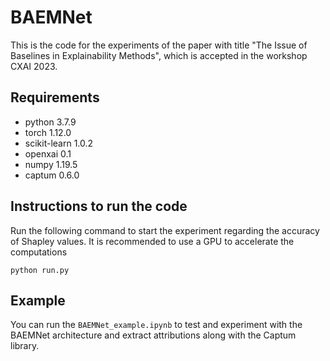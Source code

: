 # BAEMNet


This is the code for the experiments of the paper with title "The Issue of Baselines in Explainability Methods", which is accepted in the workshop CXAI 2023.

## Requirements

* python 3.7.9
* torch 1.12.0
* scikit-learn 1.0.2
* openxai 0.1
* numpy 1.19.5
* captum 0.6.0

## Instructions to run the code

Run the following command to start the experiment regarding the accuracy of Shapley values. It is recommended to use a GPU to accelerate the computations
```
python run.py
```


## Example

You can run the `BAEMNet_example.ipynb` to test and experiment with the BAEMNet architecture and extract attributions along with the Captum library.
